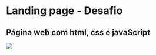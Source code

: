 # Landing page - Desafio

## Página web com html, css e javaScript

<img src="Compass Ecommerce - Google Chrome 2024-02-29 20-13-24.gif">
